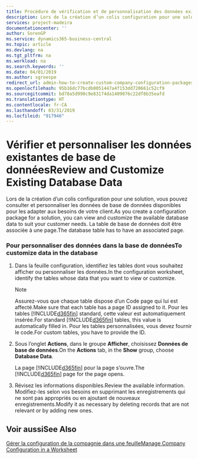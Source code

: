 ```yaml
---
title: Procédure de vérification et de personnalisation des données existantes de base de données | Microsoft Docs
description: Lors de la création d’un colis configuration pour une solution, vous pouvez consulter et personnaliser les données de base de données disponibles pour les adapter aux besoins de votre client. La table de base de données doit être associée à une page.
services: project-madeira
documentationcenter: ''
author: SorenGP
ms.service: dynamics365-business-central
ms.topic: article
ms.devlang: na
ms.tgt_pltfrm: na
ms.workload: na
ms.search.keywords: ''
ms.date: 04/01/2019
ms.author: sgroespe
redirect_url: admin-how-to-create-custom-company-configuration-packages
ms.openlocfilehash: 95b16dc77bcdb0051447a4f153dd720661c52cf9
ms.sourcegitcommit: bd78a5d990c9e83174da1409076c22df8b35eafd
ms.translationtype: HT
ms.contentlocale: fr-CA
ms.lasthandoff: 03/31/2019
ms.locfileid: "917946"
---
```

# <a name="review-and-customize-existing-database-data"></a><span data-ttu-id="019cc-104">Vérifier et personnaliser les données existantes de base de données</span><span class="sxs-lookup"><span data-stu-id="019cc-104">Review and Customize Existing Database Data</span></span>
<span data-ttu-id="019cc-105">Lors de la création d’un colis configuration pour une solution, vous pouvez consulter et personnaliser les données de base de données disponibles pour les adapter aux besoins de votre client.</span><span class="sxs-lookup"><span data-stu-id="019cc-105">As you create a configuration package for a solution, you can view and customize the available database data to suit your customer needs.</span></span> <span data-ttu-id="019cc-106">La table de base de données doit être associée à une page.</span><span class="sxs-lookup"><span data-stu-id="019cc-106">The database table has to have an associated page.</span></span>  

### <a name="to-customize-data-in-the-database"></a><span data-ttu-id="019cc-107">Pour personnaliser des données dans la base de données</span><span class="sxs-lookup"><span data-stu-id="019cc-107">To customize data in the database</span></span>  

1.  <span data-ttu-id="019cc-108">Dans la feuille configuration, identifiez les tables dont vous souhaitez afficher ou personnaliser les données.</span><span class="sxs-lookup"><span data-stu-id="019cc-108">In the configuration worksheet, identify the tables whose data that you want to view or customize.</span></span>  

    > [!NOTE]  
    >  <span data-ttu-id="019cc-109">Assurez-vous que chaque table dispose d’un Code page qui lui est affecté.</span><span class="sxs-lookup"><span data-stu-id="019cc-109">Make sure that each table has a page ID assigned to it.</span></span> <span data-ttu-id="019cc-110">Pour les tables [!INCLUDE[d365fin](includes/d365fin_md.md)] standard, cette valeur est automatiquement insérée.</span><span class="sxs-lookup"><span data-stu-id="019cc-110">For standard [!INCLUDE[d365fin](includes/d365fin_md.md)] tables, this value is automatically filled in.</span></span> <span data-ttu-id="019cc-111">Pour les tables personnalisées, vous devez fournir le code.</span><span class="sxs-lookup"><span data-stu-id="019cc-111">For custom tables, you have to provide the ID.</span></span>  

2.  <span data-ttu-id="019cc-112">Sous l’onglet **Actions**, dans le groupe **Afficher**, choisissez **Données de base de données**.</span><span class="sxs-lookup"><span data-stu-id="019cc-112">On the **Actions** tab, in the **Show** group, choose **Database Data**.</span></span>  

     <span data-ttu-id="019cc-113">La page [!INCLUDE[d365fin](includes/d365fin_md.md)] pour la page s’ouvre.</span><span class="sxs-lookup"><span data-stu-id="019cc-113">The [!INCLUDE[d365fin](includes/d365fin_md.md)] page for the page opens.</span></span>  

3.  <span data-ttu-id="019cc-114">Révisez les informations disponibles.</span><span class="sxs-lookup"><span data-stu-id="019cc-114">Review the available information.</span></span> <span data-ttu-id="019cc-115">Modifiez-les selon vos besoins en supprimant les enregistrements qui ne sont pas appropriés ou en ajoutant de nouveaux enregistrements.</span><span class="sxs-lookup"><span data-stu-id="019cc-115">Modify it as necessary by deleting records that are not relevant or by adding new ones.</span></span>  

## <a name="see-also"></a><span data-ttu-id="019cc-116">Voir aussi</span><span class="sxs-lookup"><span data-stu-id="019cc-116">See Also</span></span>  
 [<span data-ttu-id="019cc-117">Gérer la configuration de la compagnie dans une feuille</span><span class="sxs-lookup"><span data-stu-id="019cc-117">Manage Company Configuration in a Worksheet</span></span>](admin-how-to-manage-company-configuration-in-a-worksheet.md)
